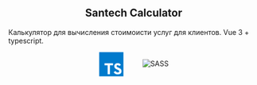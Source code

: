 <h2 align="center">Santech Calculator</h2>

<p>Калькулятор для вычисления стоимоисти услуг для клиентов.
Vue 3 + typescript.</p>

<p align="center">
    <img align="center" style="margin-right: 15px" width="50px" src="https://raw.githubusercontent.com/devicons/devicon/master/icons/typescript/typescript-original.svg" alt="" />
    <img align="center" style="margin-right: 15px" width="50px" src="https://upload.wikimedia.org/wikipedia/commons/9/95/Vue.js_Logo_2.svg" alt="" />
    <img width="50px" src="https://upload.wikimedia.org/wikipedia/commons/thumb/9/96/Sass_Logo_Color.svg/1280px-Sass_Logo_Color.svg.png" alt="SASS" />
</p>
